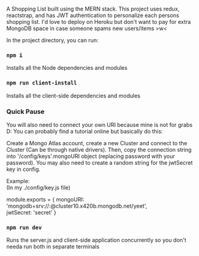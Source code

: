 A Shopping List built using the MERN stack. This project uses redux, reactstrap, and has JWT authentication to personalize each persons shopping list. I'd love to deploy on Heroku but don't want to pay for extra MongoDB space in case someone spams new users/items >w<

In the project directory, you can run:

### `npm i`

Installs all the Node dependencies and modules

### `npm run client-install`

Installs all the client-side dependencies and modules


### Quick Pause
You will also need to connect your own URI because mine is not for grabs D:
You can probably find a tutorial online but basically do this:

Create a Mongo Atlas account, create a new Cluster and connect to the Cluster (Can be through native drivers). Then, copy the connection string into '/config/keys'.mongoURI object (replacing password with your password). You may also need to create a random string for the jwtSecret key in config.


Example:
\
(In my ./config/key.js file)

module.exports = {
    mongoURI: 'mongodb+srv://<user>:<password>@cluster10.x420b.mongodb.net/yeet', \
    jwtSecret: 'secret'
} 

### `npm run dev`

Runs the server.js and client-side application concurrently so you don't needa run both in separate terminals
